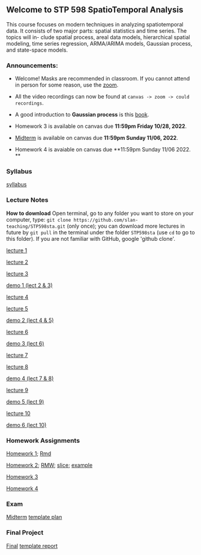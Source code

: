 ## Welcome to STP 598 SpatioTemporal Analysis

This course focuses on modern techniques in analyzing spatiotemporal data. It consists of two major parts: spatial statistics and time series. The topics will in- clude spatial process, areal data models, hierarchical spatial modeling, time series regression, ARMA/ARIMA models, Gaussian process, and state-space models.

### Announcements:

* Welcome! Masks are recommended in classroom. If you cannot attend in person for some reason, use the [zoom](https://asu.zoom.us/j/82923263893?pwd=eVdtVGsxblV3RlJqNi9WUUdYalFOdz09).

* All the video recordings can now be found at `canvas -> zoom -> could recordings`.

* A good introduction to **Gaussian process** is this [book](https://gaussianprocess.org/gpml/chapters/RW.pdf).

* Homework 3 is available on canvas due **11:59pm Friday 10/28, 2022**.

* [Midterm](https://github.com/slan-teaching/STP598sta/blob/master/Project/Midterm.pdf) is available on canvas due **11:59pm Sunday 11/06, 2022**.

* Homework 4 is avaiable on canvas due **11:59pm Sunday 11/06 2022. **

### Syllabus

[syllabus](https://github.com/slan-teaching/STP598sta/blob/master/syllabus_STP598sta.pdf)

### Lecture Notes

**How to download** Open terminal, go to any folder you want to store on your computer, type: `git clone https://github.com/slan-teaching/STP598sta.git` (only once); you can download more lectures in future by `git pull` in the terminal under the folder `STP598sta` (use `cd` to go to this folder). If you are not familiar with GitHub, google 'github clone'.

[lecture 1](https://github.com/slan-teaching/STP598sta/blob/master/lecture_notes/STP598sta_lecture1.pdf)

[lecture 2](https://github.com/slan-teaching/STP598sta/blob/master/lecture_notes/STP598sta_lecture2.pdf)

[lecture 3](https://github.com/slan-teaching/STP598sta/blob/master/lecture_notes/STP598sta_lecture3.pdf)

[demo 1 (lect 2 & 3)](https://github.com/slan-teaching/STP598sta/blob/master/demos/STP598sta_krigCAR.html)

[lecture 4](https://github.com/slan-teaching/STP598sta/blob/master/lecture_notes/STP598sta_lecture4.pdf)

[lecture 5](https://github.com/slan-teaching/STP598sta/blob/master/lecture_notes/STP598sta_lecture5.pdf)

[demo 2 (lect 4 & 5)](https://github.com/slan-teaching/STP598sta/blob/master/demos/STP598sta_hierachical.html)

[lecture 6](https://github.com/slan-teaching/STP598sta/blob/master/lecture_notes/STP598sta_lecture6.pdf)

[demo 3 (lect 6)](https://github.com/slan-teaching/STP598sta/blob/master/demos/STP598sta_multivariate.html)

[lecture 7](https://github.com/slan-teaching/STP598sta/blob/master/lecture_notes/STP598sta_lecture7.pdf)

[lecture 8](https://github.com/slan-teaching/STP598sta/blob/master/lecture_notes/STP598sta_lecture8.pdf)

[demo 4 (lect 7 & 8)](https://github.com/slan-teaching/STP598sta/blob/master/demos/STP598sta_timeseries.html)

[lecture 9](https://github.com/slan-teaching/STP598sta/blob/master/lecture_notes/STP598sta_lecture9.pdf)

[demo 5 (lect 9)](https://github.com/slan-teaching/STP598sta/blob/master/demos/STP598sta_statespace.html)

[lecture 10](https://github.com/slan-teaching/STP598sta/blob/master/lecture_notes/STP598sta_lecture10.pdf)

[demo 6 (lect 10)](https://github.com/slan-teaching/STP598sta/blob/master/demos/STP598sta_STmodelbasis.html)

### Homework Assignments

[Homework 1](https://github.com/slan-teaching/STP598sta/blob/master/Homework/STP598sta_hw1.pdf);    [Rmd](https://github.com/slan-teaching/STP598sta/blob/master/Homework/STP598sta_hw1.Rmd)

[Homework 2](https://github.com/slan-teaching/STP598sta/blob/master/Homework/STP598sta_hw2.pdf);    [RMW](https://github.com/slan-teaching/STP598sta/blob/master/Homework/RWM.R);    [slice](https://github.com/slan-teaching/STP598sta/blob/master/Homework/slice.R);    [example](https://github.com/slan-teaching/STP598sta/blob/master/Homework/BayesMCMC.html)

[Homework 3](https://github.com/slan-teaching/STP598sta/blob/master/Homework/STP598sta_hw3.pdf)

[Homework 4](https://github.com/slan-teaching/STP598sta/blob/master/Homework/STP598sta_hw4.pdf)

### Exam

[Midterm](https://github.com/slan-teaching/STP598sta/blob/master/Project/Midterm.pdf)    [template plan](https://github.com/slan-teaching/STP598sta/blob/master/Project/template_plan_for_stp598spatem.pdf)

### Final Project

[Final](https://github.com/slan-teaching/STP598sta/blob/master/Project/Final.pdf)    [template report](https://github.com/slan-teaching/STP598sta/blob/master/Project/template_final_report.pdf)
